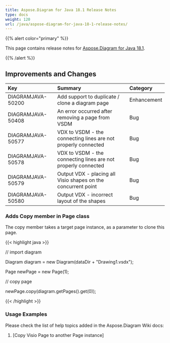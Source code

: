 ```yaml
---
title: Aspose.Diagram for Java 18.1 Release Notes
type: docs
weight: 120
url: /java/aspose-diagram-for-java-18-1-release-notes/
---
```


{{% alert color="primary" %}} 

This page contains release notes for [Aspose.Diagram for Java 18.1](https://docs.aspose.com/diagram/java/aspose-diagram-for-java-18-1-release-notes/).

{{% /alert %}} 
## **Improvements and Changes**

|**Key**|**Summary**|**Category**|
| :- | :- | :- |
|DIAGRAMJAVA-50200|Add support to duplicate / clone a diagram page|Enhancement|
|DIAGRAMJAVA-50408|An error occurred after removing a page from VSDM|Bug|
|DIAGRAMJAVA-50577|VDX to VSDM - the connecting lines are not properly connected|Bug|
|DIAGRAMJAVA-50578|VDX to VSDM - the connecting lines are not properly connected|Bug|
|DIAGRAMJAVA-50579|Output VDX - placing all Visio shapes on the concurrent point|Bug|
|DIAGRAMJAVA-50580|Output VDX - incorrect layout of the shapes|Bug|
### **Adds Copy member in Page class**
The copy member takes a target page instance, as a parameter to clone this page.

{{< highlight java >}}

 // import diagram

Diagram diagram = new Diagram(dataDir + "Drawing1.vsdx");

Page newPage = new Page(1);

// copy page

newPage.copy(diagram.getPages().get(0));

{{< /highlight >}}
### **Usage Examples**
Please check the list of help topics added in the Aspose.Diagram Wiki docs:

1. [Copy Visio Page to another Page instance]